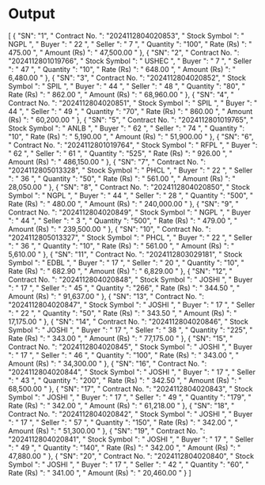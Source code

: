 # Output
[
    {
        "SN": "1",
        " Contract No. ": "2024112804020853",
        " Stock Symbol ": " NGPL ",
        " Buyer ": " 22 ",
        " Seller ": " 7 ",
        " Quantity ": "100",
        " Rate (Rs) ": " 475.00 ",
        " Amount (Rs) ": " 47,500.00 "
    },
    {
        "SN": "2",
        " Contract No. ": "2024112801019766",
        " Stock Symbol ": " USHEC ",
        " Buyer ": " 7 ",
        " Seller ": " 47 ",
        " Quantity ": "10",
        " Rate (Rs) ": " 648.00 ",
        " Amount (Rs) ": " 6,480.00 "
    },
    {
        "SN": "3",
        " Contract No. ": "2024112804020852",
        " Stock Symbol ": " SPIL ",
        " Buyer ": " 44 ",
        " Seller ": " 48 ",
        " Quantity ": "80",
        " Rate (Rs) ": " 862.00 ",
        " Amount (Rs) ": " 68,960.00 "
    },
    {
        "SN": "4",
        " Contract No. ": "2024112804020851",
        " Stock Symbol ": " SPIL ",
        " Buyer ": " 44 ",
        " Seller ": " 49 ",
        " Quantity ": "70",
        " Rate (Rs) ": " 860.00 ",
        " Amount (Rs) ": " 60,200.00 "
    },
    {
        "SN": "5",
        " Contract No. ": "2024112801019765",
        " Stock Symbol ": " ANLB ",
        " Buyer ": " 62 ",
        " Seller ": " 74 ",
        " Quantity ": "10",
        " Rate (Rs) ": " 5,190.00 ",
        " Amount (Rs) ": " 51,900.00 "
    },
    {
        "SN": "6",
        " Contract No. ": "2024112801019764",
        " Stock Symbol ": " RFPL ",
        " Buyer ": " 62 ",
        " Seller ": " 61 ",
        " Quantity ": "525",
        " Rate (Rs) ": " 926.00 ",
        " Amount (Rs) ": " 486,150.00 "
    },
    {
        "SN": "7",
        " Contract No. ": "2024112805013328",
        " Stock Symbol ": " PHCL ",
        " Buyer ": " 22 ",
        " Seller ": " 36 ",
        " Quantity ": "50",
        " Rate (Rs) ": " 561.00 ",
        " Amount (Rs) ": " 28,050.00 "
    },
    {
        "SN": "8",
        " Contract No. ": "2024112804020850",
        " Stock Symbol ": " NGPL ",
        " Buyer ": " 44 ",
        " Seller ": " 28 ",
        " Quantity ": "500",
        " Rate (Rs) ": " 480.00 ",
        " Amount (Rs) ": " 240,000.00 "
    },
    {
        "SN": "9",
        " Contract No. ": "2024112804020849",
        " Stock Symbol ": " NGPL ",
        " Buyer ": " 44 ",
        " Seller ": " 3 ",
        " Quantity ": "500",
        " Rate (Rs) ": " 479.00 ",
        " Amount (Rs) ": " 239,500.00 "
    },
    {
        "SN": "10",
        " Contract No. ": "2024112805013327",
        " Stock Symbol ": " PHCL ",
        " Buyer ": " 22 ",
        " Seller ": " 36 ",
        " Quantity ": "10",
        " Rate (Rs) ": " 561.00 ",
        " Amount (Rs) ": " 5,610.00 "
    },
    {
        "SN": "11",
        " Contract No. ": "2024112803029181",
        " Stock Symbol ": " EDBL ",
        " Buyer ": " 17 ",
        " Seller ": " 20 ",
        " Quantity ": "10",
        " Rate (Rs) ": " 682.90 ",
        " Amount (Rs) ": " 6,829.00 "
    },
    {
        "SN": "12",
        " Contract No. ": "2024112804020848",
        " Stock Symbol ": " JOSHI ",
        " Buyer ": " 17 ",
        " Seller ": " 45 ",
        " Quantity ": "266",
        " Rate (Rs) ": " 344.50 ",
        " Amount (Rs) ": " 91,637.00 "
    },
    {
        "SN": "13",
        " Contract No. ": "2024112804020847",
        " Stock Symbol ": " JOSHI ",
        " Buyer ": " 17 ",
        " Seller ": " 22 ",
        " Quantity ": "50",
        " Rate (Rs) ": " 343.50 ",
        " Amount (Rs) ": " 17,175.00 "
    },
    {
        "SN": "14",
        " Contract No. ": "2024112804020846",
        " Stock Symbol ": " JOSHI ",
        " Buyer ": " 17 ",
        " Seller ": " 38 ",
        " Quantity ": "225",
        " Rate (Rs) ": " 343.00 ",
        " Amount (Rs) ": " 77,175.00 "
    },
    {
        "SN": "15",
        " Contract No. ": "2024112804020845",
        " Stock Symbol ": " JOSHI ",
        " Buyer ": " 17 ",
        " Seller ": " 46 ",
        " Quantity ": "100",
        " Rate (Rs) ": " 343.00 ",
        " Amount (Rs) ": " 34,300.00 "
    },
    {
        "SN": "16",
        " Contract No. ": "2024112804020844",
        " Stock Symbol ": " JOSHI ",
        " Buyer ": " 17 ",
        " Seller ": " 43 ",
        " Quantity ": "200",
        " Rate (Rs) ": " 342.50 ",
        " Amount (Rs) ": " 68,500.00 "
    },
    {
        "SN": "17",
        " Contract No. ": "2024112804020843",
        " Stock Symbol ": " JOSHI ",
        " Buyer ": " 17 ",
        " Seller ": " 49 ",
        " Quantity ": "179",
        " Rate (Rs) ": " 342.00 ",
        " Amount (Rs) ": " 61,218.00 "
    },
    {
        "SN": "18",
        " Contract No. ": "2024112804020842",
        " Stock Symbol ": " JOSHI ",
        " Buyer ": " 17 ",
        " Seller ": " 57 ",
        " Quantity ": "150",
        " Rate (Rs) ": " 342.00 ",
        " Amount (Rs) ": " 51,300.00 "
    },
    {
        "SN": "19",
        " Contract No. ": "2024112804020841",
        " Stock Symbol ": " JOSHI ",
        " Buyer ": " 17 ",
        " Seller ": " 49 ",
        " Quantity ": "140",
        " Rate (Rs) ": " 342.00 ",
        " Amount (Rs) ": " 47,880.00 "
    },
    {
        "SN": "20",
        " Contract No. ": "2024112804020840",
        " Stock Symbol ": " JOSHI ",
        " Buyer ": " 17 ",
        " Seller ": " 42 ",
        " Quantity ": "60",
        " Rate (Rs) ": " 341.00 ",
        " Amount (Rs) ": " 20,460.00 "
    }
]
